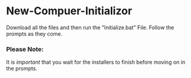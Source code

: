 # New-Compuer-Initializor

Download all the files and then run the "Initialize.bat" File. Follow the prompts as they come.

### Please Note:

It is *important* that you wait for the installers to finish before moving on in the prompts. 
